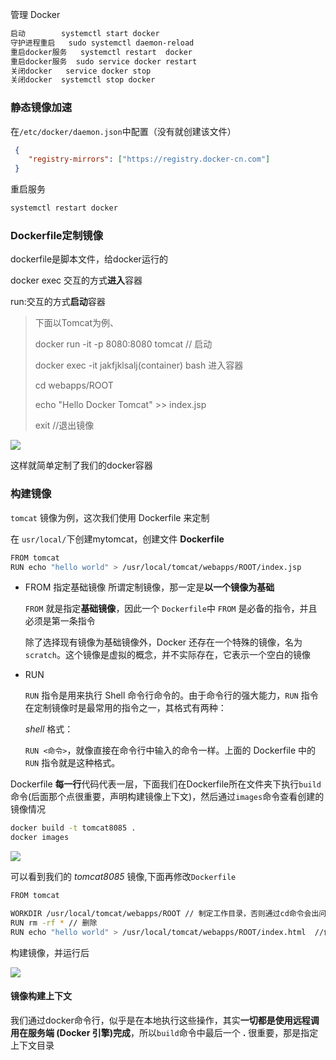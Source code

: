 管理 Docker

```bash
启动        systemctl start docker
守护进程重启   sudo systemctl daemon-reload
重启docker服务   systemctl restart  docker
重启docker服务  sudo service docker restart
关闭docker   service docker stop   
关闭docker  systemctl stop docker
```



### 静态镜像加速

在`/etc/docker/daemon.json`中配置（没有就创建该文件）

```json
 {
 	"registry-mirrors": ["https://registry.docker-cn.com"]
 }
```

重启服务

```bash
systemctl restart docker 
```



### Dockerfile定制镜像

dockerfile是脚本文件，给docker运行的

docker exec 交互的方式**进入**容器

run:交互的方式**启动**容器

> 下面以Tomcat为例、
>
> docker run -it -p 8080:8080 tomcat  // 启动
>
> docker exec -it jakfjklsalj(container) bash 进入容器
>
> cd webapps/ROOT
>
> echo "Hello Docker Tomcat" >> index.jsp
>
> exit //退出镜像

![](https://user-gold-cdn.xitu.io/2019/9/26/16d6cf26ba2d4359?w=1388&h=832&f=png&s=173083)

这样就简单定制了我们的docker容器

### 构建镜像

`tomcat` 镜像为例，这次我们使用 Dockerfile 来定制

在 `usr/local/`下创建mytomcat，创建文件 **Dockerfile**

```bash
FROM tomcat
RUN echo "hello world" > /usr/local/tomcat/webapps/ROOT/index.jsp
```

+ FROM 指定基础镜像
  所谓定制镜像，那一定是**以一个镜像为基础**

  `FROM` 就是指定**基础镜像**，因此一个 `Dockerfile`中 `FROM` 是必备的指令，并且必须是第一条指令

  除了选择现有镜像为基础镜像外，Docker 还存在一个特殊的镜像，名为 `scratch`。这个镜像是虚拟的概念，并不实际存在，它表示一个空白的镜像

+ RUN 

  `RUN` 指令是用来执行 Shell 命令行命令的。由于命令行的强大能力，`RUN` 指令在定制镜像时是最常用的指令之一，其格式有两种：

  *shell* 格式：

  ​	`RUN <命令>`，就像直接在命令行中输入的命令一样。上面的 Dockerfile 中的 `RUN` 指令就是这种格式。

Dockerfile **每一行**代码代表一层，下面我们在Dockerfile所在文件夹下执行`build`命令(后面那个点很重要，声明构建镜像上下文)，然后通过`images`命令查看创建的镜像情况

```bash
docker build -t tomcat8085 .
docker images
```

![](https://user-gold-cdn.xitu.io/2019/9/27/16d7186acc6fa6d6?w=616&h=81&f=png&s=11172)

可以看到我们的 *tomcat8085* 镜像,下面再修改`Dockerfile`

```bash
FROM tomcat

WORKDIR /usr/local/tomcat/webapps/ROOT // 制定工作目录，否则通过cd命令会出问题
RUN rm -rf * // 删除
RUN echo "hello world" > /usr/local/tomcat/webapps/ROOT/index.html  //创建index.html文件
```

构建镜像，并运行后

![](https://user-gold-cdn.xitu.io/2019/9/27/16d71990898a24f2?w=470&h=159&f=png&s=12356)

#### 镜像构建上下文

我们通过docker命令行，似乎是在本地执行这些操作，其实**一切都是使用远程调用在服务端 (Docker 引擎)完成**，所以`build`命令中最后一个 **.**  很重要，那是指定上下文目录
